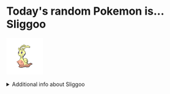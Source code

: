 # Today's random Pokemon is... Sliggoo

![Sliggoo shiny sprite](https://raw.githubusercontent.com/PokeAPI/sprites/master/sprites/pokemon/shiny/705.png)

<details>
<summary>Additional info about Sliggoo</summary>

| srpite type | image |
|------|------|
| front_default | ![Sliggoo front_default sprite](https://raw.githubusercontent.com/PokeAPI/sprites/master/sprites/pokemon/705.png) | </details>